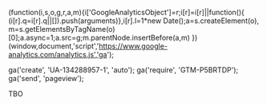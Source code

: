 <html>
  <head>
    
  (function(i,s,o,g,r,a,m){i['GoogleAnalyticsObject']=r;i[r]=i[r]||function(){
  (i[r].q=i[r].q||[]).push(arguments)},i[r].l=1*new Date();a=s.createElement(o),
  m=s.getElementsByTagName(o)[0];a.async=1;a.src=g;m.parentNode.insertBefore(a,m)
  })(window,document,'script','https://www.google-analytics.com/analytics.js','ga');

  ga('create', 'UA-134288957-1', 'auto');
  ga('require', 'GTM-P5BRTDP');
  ga('send', 'pageview'); 
    
  <title>comp</title>
  <script type="text/javascript">
    var queryString = window.location.search.slice(1);
    if(queryString){
     var qString = queryString.split('q=')[1].split('&')[0];
      alert(qString);
    }


  </script>
  </head>
  
  <body>
    TBO
  </body>
</html>
